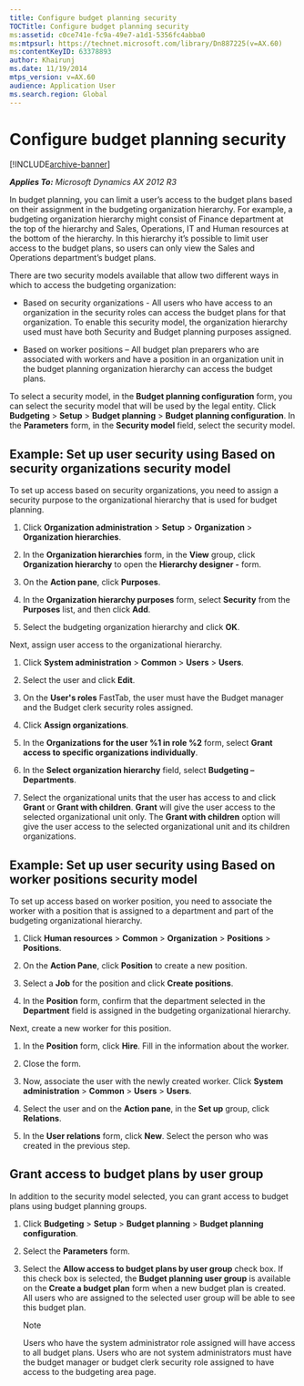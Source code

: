 ```yaml
---
title: Configure budget planning security
TOCTitle: Configure budget planning security
ms:assetid: c0ce741e-fc9a-49e7-a1d1-5356fc4abba0
ms:mtpsurl: https://technet.microsoft.com/library/Dn887225(v=AX.60)
ms:contentKeyID: 63378893
author: Khairunj
ms.date: 11/19/2014
mtps_version: v=AX.60
audience: Application User
ms.search.region: Global
---
```


# Configure budget planning security 


[!INCLUDE[archive-banner](includes/archive-banner.md)]


_**Applies To:** Microsoft Dynamics AX 2012 R3_

In budget planning, you can limit a user’s access to the budget plans based on their assignment in the budgeting organization hierarchy. For example, a budgeting organization hierarchy might consist of Finance department at the top of the hierarchy and Sales, Operations, IT and Human resources at the bottom of the hierarchy. In this hierarchy it’s possible to limit user access to the budget plans, so users can only view the Sales and Operations department’s budget plans.

There are two security models available that allow two different ways in which to access the budgeting organization:

  - Based on security organizations - All users who have access to an organization in the security roles can access the budget plans for that organization. To enable this security model, the organization hierarchy used must have both Security and Budget planning purposes assigned.

  - Based on worker positions – All budget plan preparers who are associated with workers and have a position in an organization unit in the budget planning organization hierarchy can access the budget plans.

To select a security model, in the **Budget planning configuration** form, you can select the security model that will be used by the legal entity. Click **Budgeting** \> **Setup** \> **Budget planning** \> **Budget planning configuration**. In the **Parameters** form, in the **Security model** field, select the security model.

## Example: Set up user security using Based on security organizations security model

To set up access based on security organizations, you need to assign a security purpose to the organizational hierarchy that is used for budget planning.

1.  Click **Organization administration** \> **Setup** \> **Organization** \> **Organization hierarchies**.

2.  In the **Organization hierarchies** form, in the **View** group, click **Organization hierarchy** to open the **Hierarchy designer -** form.

3.  On the **Action pane**, click **Purposes**.

4.  In the **Organization hierarchy purposes** form, select **Security** from the **Purposes** list, and then click **Add**.

5.  Select the budgeting organization hierarchy and click **OK**.

Next, assign user access to the organizational hierarchy.

1.  Click **System administration** \> **Common** \> **Users** \> **Users**.

2.  Select the user and click **Edit**.

3.  On the **User's roles** FastTab, the user must have the Budget manager and the Budget clerk security roles assigned.

4.  Click **Assign organizations**.

5.  In the **Organizations for the user %1 in role %2** form, select **Grant access to specific organizations individually**.

6.  In the **Select organization hierarchy** field, select **Budgeting – Departments**.

7.  Select the organizational units that the user has access to and click **Grant** or **Grant with children**. **Grant** will give the user access to the selected organizational unit only. The **Grant with children** option will give the user access to the selected organizational unit and its children organizations.

## Example: Set up user security using Based on worker positions security model

To set up access based on worker position, you need to associate the worker with a position that is assigned to a department and part of the budgeting organizational hierarchy.

1.  Click **Human resources** \> **Common** \> **Organization** \> **Positions** \> **Positions**.

2.  On the **Action Pane**, click **Position** to create a new position.

3.  Select a **Job** for the position and click **Create positions**.

4.  In the **Position** form, confirm that the department selected in the **Department** field is assigned in the budgeting organizational hierarchy.

Next, create a new worker for this position.

1.  In the **Position** form, click **Hire**. Fill in the information about the worker.

2.  Close the form.

3.  Now, associate the user with the newly created worker. Click **System administration** \> **Common** \> **Users** \> **Users**.

4.  Select the user and on the **Action pane**, in the **Set up** group, click **Relations**.

5.  In the **User relations** form, click **New**. Select the person who was created in the previous step.

## Grant access to budget plans by user group

In addition to the security model selected, you can grant access to budget plans using budget planning groups.

1.  Click **Budgeting** \> **Setup** \> **Budget planning** \> **Budget planning configuration**.

2.  Select the **Parameters** form.

3.  Select the **Allow access to budget plans by user group** check box. If this check box is selected, the **Budget planning user group** is available on the **Create a budget plan** form when a new budget plan is created. All users who are assigned to the selected user group will be able to see this budget plan.
    

    > [!NOTE]
    > <P>Users who have the system administrator role assigned will have access to all budget plans. Users who are not system administrators must have the budget manager or budget clerk security role assigned to have access to the budgeting area page.</P>


  


